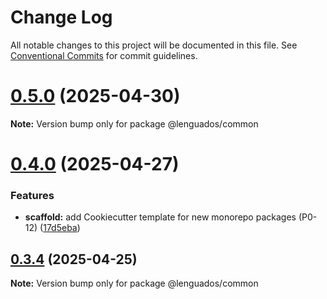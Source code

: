 # Change Log

All notable changes to this project will be documented in this file.
See [Conventional Commits](https://conventionalcommits.org) for commit guidelines.

# [0.5.0](https://github.com/rndelpuerto/lenguados/compare/v0.4.0...v0.5.0) (2025-04-30)

**Note:** Version bump only for package @lenguados/common

# [0.4.0](https://github.com/rndelpuerto/lenguados/compare/v0.3.4...v0.4.0) (2025-04-27)

### Features

- **scaffold:** add Cookiecutter template for new monorepo packages (P0-12) ([17d5eba](https://github.com/rndelpuerto/lenguados/commit/17d5ebaff17a97e42f7094aed8830311e3488b87))

## [0.3.4](https://github.com/rndelpuerto/lenguados/compare/v0.3.1...v0.3.4) (2025-04-25)

**Note:** Version bump only for package @lenguados/common
